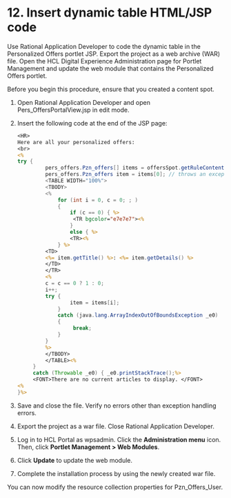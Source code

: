 # 12. Insert dynamic table HTML/JSP code

Use Rational Application Developer to code the dynamic table in the Personalized Offers portlet JSP. Export the project as a web archive (WAR) file. Open the HCL Digital Experience Administration page for Portlet Management and update the web module that contains the Personalized Offers portlet.

Before you begin this procedure, ensure that you created a content spot.

1. Open Rational Application Developer and open Pers_OffersPortalView.jsp in edit mode.

2. Insert the following code at the end of the JSP page:

   ```jsp
   <HR>  
   Here are all your personalized offers:    
   <br>    
   <%    
   try {    
            pers_offers.Pzn_offers[] items = offersSpot.getRuleContent();    
            pers_offers.Pzn_offers item = items[0]; // throws an exception if empty. %>    
            <TABLE WIDTH="100%">    
            <TBODY>    
            <%    
                for (int i = 0, c = 0; ; ) 
                {    
                    if (c == 0) { %>    
                     <TR bgcolor="e7e7e7"><%        
                    }    
                    else { %>    
                    <TR><%        
                } %>    
            <TD>
            <%= item.getTitle() %>: <%= item.getDetails() %>             
            </TD>    
            </TR>
            <%    
            c = c == 0 ? 1 : 0;
            i++;    
            try {    
                    item = items[i];    
                }    
                catch (java.lang.ArrayIndexOutOfBoundsException _e0) 
                {    
                     break;    
                }  
            } 
            %>    
            </TBODY>
            </TABLE><%    
        }    
        catch (Throwable _e0) { _e0.printStackTrace();%>     
        <FONT>There are no current articles to display. </FONT>  
   <%    
   }%>
   ```

3. Save and close the file. Verify no errors other than exception handling errors.

4. Export the project as a war file. Close Rational Application Developer.

5. Log in to HCL Portal as wpsadmin. Click the **Administration menu** icon. Then, click **Portlet Management > Web Modules**.

6. Click **Update** to update the web module.

7. Complete the installation process by using the newly created war file.

You can now modify the resource collection properties for Pzn_Offers_User.
